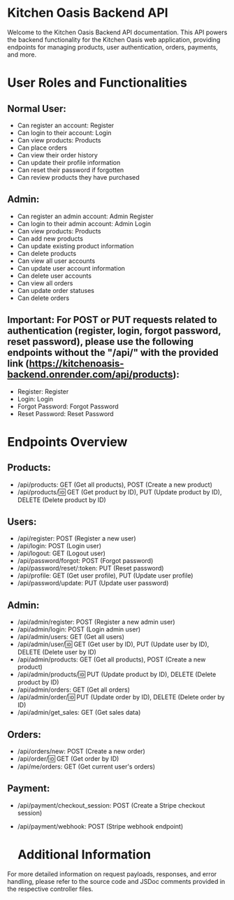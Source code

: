# Kitchen Oasis Backend API


Welcome to the Kitchen Oasis Backend API documentation. This API powers the backend functionality for the Kitchen Oasis web application, providing endpoints for managing products, user authentication, orders, payments, and more.




# User Roles and Functionalities


## Normal User:

- Can register an account: Register
- Can login to their account: Login
- Can view products: Products
- Can place orders
- Can view their order history
- Can update their profile information
- Can reset their password if forgotten
- Can review products they have purchased

  
## Admin:

- Can register an admin account: Admin Register
- Can login to their admin account: Admin Login
- Can view products: Products
- Can add new products
- Can update existing product information
- Can delete products
- Can view all user accounts
- Can update user account information
- Can delete user accounts
- Can view all orders
- Can update order statuses
- Can delete orders

  
## Important: For POST or PUT requests related to authentication (register, login, forgot password, reset password), please use the following endpoints without the "/api/" with the provided link (https://kitchenoasis-backend.onrender.com/api/products):


- Register: Register
- Login: Login
- Forgot Password: Forgot Password
- Reset Password: Reset Password


# Endpoints Overview


## Products:


- /api/products: GET (Get all products), POST (Create a new product)
- /api/products/:id: GET (Get product by ID), PUT (Update product by ID), DELETE (Delete product by ID)

  
## Users:

- /api/register: POST (Register a new user)
- /api/login: POST (Login user)
- /api/logout: GET (Logout user)
- /api/password/forgot: POST (Forgot password)
- /api/password/reset/:token: PUT (Reset password)
- /api/profile: GET (Get user profile), PUT (Update user profile)
- /api/password/update: PUT (Update user password)

  
## Admin:


- /api/admin/register: POST (Register a new admin user)
- /api/admin/login: POST (Login admin user)
- /api/admin/users: GET (Get all users)
- /api/admin/user/:id: GET (Get user by ID), PUT (Update user by ID), DELETE (Delete user by ID)
- /api/admin/products: GET (Get all products), POST (Create a new product)
- /api/admin/products/:id: PUT (Update product by ID), DELETE (Delete product by ID)
- /api/admin/orders: GET (Get all orders)
- /api/admin/order/:id: PUT (Update order by ID), DELETE (Delete order by ID)
- /api/admin/get_sales: GET (Get sales data)

  
## Orders:

- /api/orders/new: POST (Create a new order)
- /api/order/:id: GET (Get order by ID)
- /api/me/orders: GET (Get current user's orders)

  
## Payment:

- /api/payment/checkout_session: POST (Create a Stripe checkout session)
- /api/payment/webhook: POST (Stripe webhook endpoint)
  

  # Additional Information

  
For more detailed information on request payloads, responses, and error handling, please refer to the source code and JSDoc comments provided in the respective controller files.
